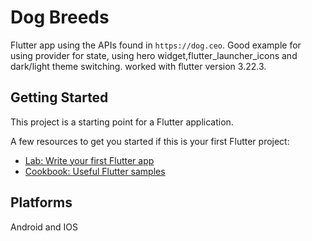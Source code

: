 # Dog Breeds

Flutter app using the APIs found in `https://dog.ceo`. Good example for using provider for state, using hero widget,flutter_launcher_icons and dark/light theme switching. worked with flutter version 3.22.3.

## Getting Started

This project is a starting point for a Flutter application.

A few resources to get you started if this is your first Flutter project:

- [Lab: Write your first Flutter app](https://docs.flutter.dev/get-started/codelab)
- [Cookbook: Useful Flutter samples](https://docs.flutter.dev/cookbook)


## Platforms

Android and IOS
